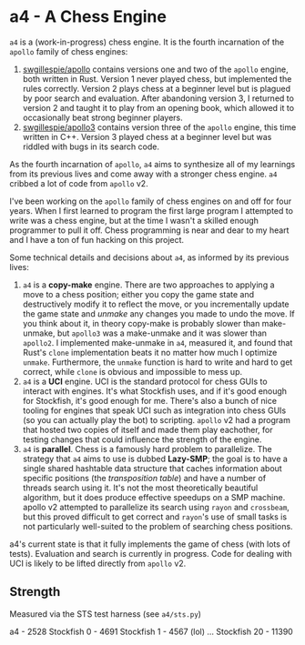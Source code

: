 # a4 - A Chess Engine

`a4` is a (work-in-progress) chess engine. It is the fourth incarnation of the `apollo` family of chess engines:

1. [swgillespie/apollo](https://github.com/swgillespie/apollo) contains versions one and two of the `apollo` engine,
   both written in Rust. Version 1 never played chess, but implemented the rules correctly. Version 2 plays chess at
   a beginner level but is plagued by poor search and evaluation. After abandoning version 3, I returned to version 2
   and taught it to play from an opening book, which allowed it to occasionally beat strong beginner players.
2. [swgillespie/apollo3](https://github.com/swgillespie/apollo3) contains version three of the `apollo` engine, this
   time written in C++. Version 3 played chess at a beginner level but was riddled with bugs in its search code.

As the fourth incarnation of `apollo`, `a4` aims to synthesize all of my learnings from its previous lives and come
away with a stronger chess engine. `a4` cribbed a lot of code from `apollo` v2.

I've been working on the `apollo` family of chess engines on and off for four years. When I first learned to program the
first large program I attempted to write was a chess engine, but at the time I wasn't a skilled enough programmer to
pull it off. Chess programming is near and dear to my heart and I have a ton of fun hacking on this project.

Some technical details and decisions about `a4`, as informed by its previous lives:

1. `a4` is a **copy-make** engine. There are two approaches to applying a move to a chess position; either you copy
   the game state and destructively modify it to reflect the move, or you incrementally update the game state and *unmake*
   any changes you made to undo the move. If you think about it, in theory copy-make is probably slower than make-unmake,
   but `apollo3` was a make-unmake and it was slower than `apollo2`. I implemented make-unmake in `a4`, measured it,
   and found that Rust's `clone` implementation beats it no matter how much I optimize `unmake`. Furthermore, the `unmake`
   function is hard to write and hard to get correct, while `clone` is obvious and impossible to mess up.
2. `a4` is a **UCI** engine. UCI is the standard protocol for chess GUIs to interact with engines. It's what Stockfish
   uses, and if it's good enough for Stockfish, it's good enough for me. There's also a bunch of nice tooling for engines
   that speak UCI such as integration into chess GUIs (so you can actually play the bot) to scripting. `apollo` v2 had a
   program that hosted two copies of itself and made them play eachother, for testing changes that could influence the
   strength of the engine.
3. `a4` is **parallel**. Chess is a famously hard problem to parallelize. The strategy that `a4` aims to use
   is dubbed **Lazy-SMP**; the goal is to have a single shared hashtable data structure that caches information about
   specific positions (the *transposition table*) and have a number of threads search using it. It's not the most
   theoretically beautiful algorithm, but it does produce effective speedups on a SMP machine. apollo v2 attempted to
   parallelize its search using `rayon` and `crossbeam`, but this proved difficult to get correct and `rayon`'s use
   of small tasks is not particularly well-suited to the problem of searching chess positions.

a4's current state is that it fully implements the game of chess (with lots of tests). Evaluation and search is
currently in progress. Code for dealing with UCI is likely to be lifted directly from `apollo` v2.

## Strength

Measured via the STS test harness (see `a4/sts.py`)

a4 - 2528
Stockfish 0 - 4691
Stockfish 1 - 4567 (lol)
...
Stockfish 20 - 11390
